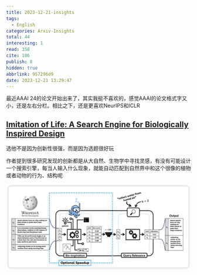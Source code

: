 ```yaml
---
title: 2023-12-21-insights
tags:
  - English
categories: Arxiv-Insights
total: 44
interesting: 1
read: 358
cite: 186
publish: 8
hidden: true
abbrlink: 957296d9
date: 2023-12-21 13:29:47
---
```


最近AAAI 24的论文开始出来了，其实我挺不喜欢的，感觉AAAI的论文格式字又小，还是左右分栏。相比之下，还是更喜欢NeurIPS和ICLR



## [Imitation of Life: A Search Engine for Biologically Inspired Design](https://arxiv.org/pdf/2312.12681.pdf)

选他不是因为创新性很强，而是因为选题很好玩

作者提到很多研究发现的创新都是从大自然、生物学中寻找灵感，有没有可能设计一个搜索引擎，每当人输入什么现象，就能自动匹配到自然界中和这个很像的植物或者动物的行为、结构呢

<img src="../../files/images/arxiv-insights/2023-12-18-12-22/bio-search.png">
